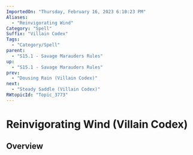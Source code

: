 ```yaml
---
ImportedOn: "Thursday, February 16, 2023 6:10:23 PM"
Aliases:
  - "Reinvigorating Wind"
Category: "Spell"
Suffix: "Villain Codex"
Tags:
  - "Category/Spell"
parent:
  - "S15.1 - Savage Marauders Rules"
up:
  - "S15.1 - Savage Marauders Rules"
prev:
  - "Dousing Rain (Villain Codex)"
next:
  - "Steady Saddle (Villain Codex)"
RWtopicId: "Topic_3773"
---
```

# Reinvigorating Wind (Villain Codex)
## Overview
